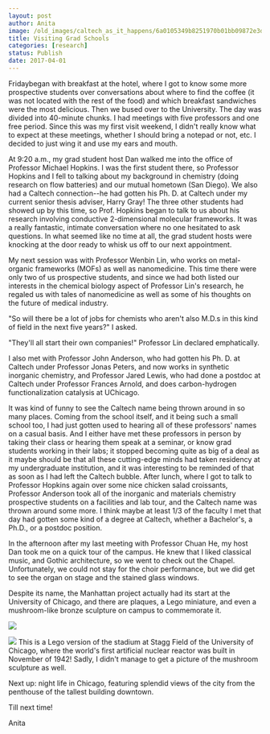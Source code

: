 ```yaml
---
layout: post
author: Anita
image: /old_images/caltech_as_it_happens/6a0105349b8251970b01bb09872e3d970d.jpg
title: Visiting Grad Schools
categories: [research]
status: Publish
date: 2017-04-01
---
```



Fridaybegan with breakfast at the hotel, where I got to know some more prospective students over conversations about where to find the coffee (it was not located with the rest of the food) and which breakfast sandwiches were the most delicious. Then we bused over to the University. The day was divided into 40-minute chunks. I had meetings with five professors and one free period. Since this was my first visit weekend, I didn't really know what to expect at these meetings, whether I should bring a notepad or not, etc. I decided to just wing it and use my ears and mouth.

At 9:20 a.m., my grad student host Dan walked me into the office of Professor Michael Hopkins. I was the first student there, so Professor Hopkins and I fell to talking about my background in chemistry (doing research on flow batteries) and our mutual hometown (San Diego). We also had a Caltech connection--he had gotten his Ph. D. at Caltech under my current senior thesis adviser, Harry Gray! The three other students had showed up by this time, so Prof. Hopkins began to talk to us about his research involving conductive 2-dimensional molecular frameworks. It was a really fantastic, intimate conversation where no one hesitated to ask questions. In what seemed like no time at all, the grad student hosts were knocking at the door ready to whisk us off to our next appointment.

My next session was with Professor Wenbin Lin, who works on metal-organic frameworks (MOFs) as well as nanomedicine. This time there were only two of us prospective students, and since we had both listed our interests in the chemical biology aspect of Professor Lin's research, he regaled us with tales of nanomedicine as well as some of his thoughts on the future of medical industry.

"So will there be a lot of jobs for chemists who aren't also M.D.s in this kind of field in the next five years?" I asked.

"They'll all start their own companies!" Professor Lin declared emphatically.

I also met with Professor John Anderson, who had gotten his Ph. D. at Caltech under Professor Jonas Peters, and now works in synthetic inorganic chemistry, and Professor Jared Lewis, who had done a postdoc at Caltech under Professor Frances Arnold, and does carbon-hydrogen functionalization catalysis at UChicago.

It was kind of funny to see the Caltech name being thrown around in so many places. Coming from the school itself, and it being such a small school too, I had just gotten used to hearing all of these professors' names on a casual basis. And I either have met these professors in person by taking their class or hearing them speak at a seminar, or know grad students working in their labs; it stopped becoming quite as big of a deal as it maybe should be that all these cutting-edge minds had taken residency at my undergraduate institution, and it was interesting to be reminded of that as soon as I had left the Caltech bubble. After lunch, where I got to talk to Professor Hopkins again over some nice chicken salad croissants, Professor Anderson took all of the inorganic and materials chemistry prospective students on a facilities and lab tour, and the Caltech name was thrown around some more. I think maybe at least 1/3 of the faculty I met that day had gotten some kind of a degree at Caltech, whether a Bachelor's, a Ph.D., or a postdoc position.

In the afternoon after my last meeting with Professor Chuan He, my host Dan took me on a quick tour of the campus. He knew that I liked classical music, and Gothic architecture, so we went to check out the Chapel. Unfortunately, we could not stay for the choir performance, but we did get to see the organ on stage and the stained glass windows.

Despite its name, the Manhattan project actually had its start at the University of Chicago, and there are plaques, a Lego miniature, and even a mushroom-like bronze sculpture on campus to commemorate it.


![](/old_images/caltech_as_it_happens/6a0105349b8251970b01b8d26e5bc2970c.jpg)


![](/old_images/caltech_as_it_happens/6a0105349b8251970b01bb09872eee970d.jpg)
This is a Lego version of the stadium at Stagg Field of the University of Chicago, where the world's first artificial nuclear reactor was built in November of 1942! Sadly, I didn't manage to get a picture of the mushroom sculpture as well.

Next up: night life in Chicago, featuring splendid views of the city from the penthouse of the tallest building downtown.

Till next time!

Anita

